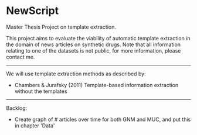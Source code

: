 # NewScript
Master Thesis Project on template extraction.  

This project aims to evaluate the viability of automatic template extraction in the domain of news articles on synthetic drugs.
Note that all information relating to one of the datasets is not public, for more information, please contact me.

---
We will use template extraction methods as described by:
- Chambers & Jurafsky (2011) Template-based information extraction without the templates

---
Backlog:
- Create graph of # articles over time for both GNM and MUC, and put this in chapter 'Data'
